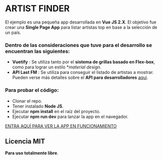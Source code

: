 # ARTIST FINDER

El ejemplo es una pequeña app desarrollada en **Vue JS 2.X**. El objetivo fue crear una **Single Page App** para listar artistas top en base a la selección de un país.

### Dentro de las consideraciones que tuve para el desarrollo se encuentran las siguientes:

* **Vuetify** : Se utiliza tanto por el **sistema de grillas basado en Flex-box**, como para lograr un estilo **material design*.
* **API Last FM** : Se utiliza para conseguir el listado de artistas a mostrar. Pueden verse más detalles sobre el **API para desarrolladores** [aquí](https://www.last.fm/api/).

### Para probar el código:

* Clonar el repo.
* Tener instalado **Node JS**.
* Ejecutar **npm install** en el raíz del proyecto.
* Ejecutar **npm run dev** para lanzar la app en el navegador.

[ENTRA AQUÍ PARA VER LA APP EN FUNCIONAMIENTO](https://alanlapierre.github.io/artist-finder/)

Licencia MIT
----
**Para uso totalmente libre**.
